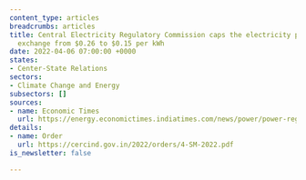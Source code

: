```yaml
---
content_type: articles
breadcrumbs: articles
title: Central Electricity Regulatory Commission caps the electricity price on power
  exchange from $0.26 to $0.15 per kWh
date: 2022-04-06 07:00:00 +0000
states:
- Center-State Relations
sectors:
- Climate Change and Energy
subsectors: []
sources:
- name: Economic Times
  url: https://energy.economictimes.indiatimes.com/news/power/power-regulator-cerc-caps-spot-power-price-at-rs-12-per-unit/90607921
details:
- name: Order
  url: https://cercind.gov.in/2022/orders/4-SM-2022.pdf
is_newsletter: false

---
```

